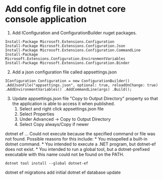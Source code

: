 # Add config file in dotnet core console application

1. Add IConfiguration and ConfigurationBuilder nuget packages.

```
Install-Package Microsoft.Extensions.Configuration
Install-Package Microsoft.Extensions.Configuration.Json
Install-Package Microsoft.Extensions.Configuration.CommandLine
Install-Package Microsoft.Extensions.Configuration.EnvironmentVariables 
Install-Package Microsoft.Extensions.Configuration.Binder
```

2. Add a json configuration file called appsettings.json

`
IConfiguration Configuration = new ConfigurationBuilder()
    .AddJsonFile("appsettings.json", optional: true, reloadOnChange: true)
    .AddEnvironmentVariables()
    .AddCommandLine(args)
    .Build();
`

3. Update appsettings.json file "Copy to Output Directory" property so that the application is able to access it when published.
    1. Select and right click appsettings.json file
    2. Select Properties
    3. Under Advanced -> Copy to Output Directory 
    4. Select Copy always/Copy if newer



dotnet ef ...
Could not execute because the specified command or file was not found. Possible reasons for this include: * You misspelled a built-in dotnet command. * You intended to execute a .NET program, but dotnet-ef does not exist. * You intended to run a global tool, but a dotnet-prefixed executable with this name could not be found on the PATH.

```
dotnet tool install --global dotnet-ef
```

dotnet ef migrations add initial
dotnet ef database update






